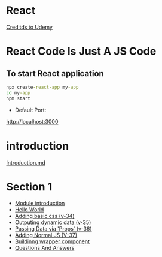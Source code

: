# React

[Creditds to Udemy](https://www.udemy.com/course/react-the-complete-guide-incl-redux/learn/lecture/25595350#overview)

# React Code Is Just A JS Code

## To start React application

```cmd
npx create-react-app my-app
cd my-app
npm start
```

- Default Port:

[http://localhost:3000](http://localhost:3000)

# introduction

[Introduction.md](chapters/introduction.md)

# Section 1

- [Module introduction](chapters/section_1/module_introduction.md)
- [Hello World](chapters/section_1/hello_world.md)
- [Adding basic css (v-34)](chapters/section_1/adding_basic_css.md)
- [Outputing dynamic data (v-35)](chapters/section_1/adding_basic_css.md)
- [Passing Data via 'Props' (v-36)](chapters/section_1/adding_basic_css.md)
- [Adding Normal JS (V-37)](chapters/section_1/adding_basic_css.md)
- [Buildinng wrapper component](chapters/section_1/adding_basic_css.md)
- [Questions And Answers](chapters/section_1/q_and_a.md)